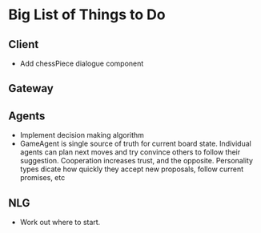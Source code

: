 # Big List of Things to Do

## Client

- Add chessPiece dialogue component

## Gateway

## Agents

- Implement decision making algorithm
- GameAgent is single source of truth for current board state. Individual agents can plan next moves 
and try convince others to follow their suggestion. Cooperation increases trust, and the opposite. Personality types
dicate how quickly they accept new proposals, follow current promises, etc

## NLG

- Work out where to start. 